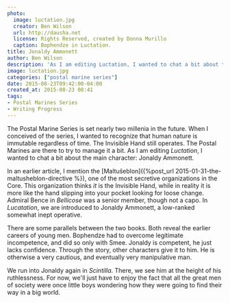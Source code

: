 ```yaml
---
photo:
  image: luctation.jpg
  creator: Ben Wilson
  url: http://dausha.net
  license: Rights Reserved, created by Donna Murillo
  caption: Bophendze in Luctation.
title: Jonaldy Ammonett
author: Ben Wilson
description: 'As I am editing Luctation, I wanted to chat a bit about the main character: Jonaldy Ammonett. He starts lowly and insecure, but we see eventually that he rises to be a real power in and of himself.'
image: luctation.jpg
categories: ["postal marine series"]
date: 2015-08-23T09:42:00-04:00
created_at: 2015-08-23 08:41
tags:
- Postal Marines Series
- Writing Progress
---
```

The Postal Marine Series is set nearly two millenia in the future. When I conceived of the series, I wanted to recognize that human nature is immutable regardless of time. The Invisible Hand still operates. The Postal Marines are there to try to manage it a bit. As I am editing *Luctation*, I wanted to chat a bit about the main character: Jonaldy Ammonett.

<!--more-->

In an earlier article, I mention the [Maltuŝeblon]({%post_url 2015-01-31-the-maltusheblon-directive %}), one of the most secretive organizations in the Core. This organization thinks *it* is the Invisible Hand, while in reality it is more like the hand slipping into your pocket looking for loose change. Admiral Bence in *Bellicose* was a senior member, though not a capo. In *Lucatation*, we are introduced to Jonaldy Ammonett, a low-ranked somewhat inept operative.

There are some parallels between the two books. Both reveal the earlier careers of young men. Bophendze had to overcome legitimate incompetence, and did so only with Smee. Jonaldy is competent, he just lacks confidence. Through the story, other characters give it to him. He is otherwise a very cautious, and eventually very manipulative man.

We run into Jonaldy again in *Scintilla*. There, we see him at the height of his ruthlessness. For now, we'll just have to enjoy the fact that all the great men of society were once little boys wondering how they were going to find their way in a big world.
